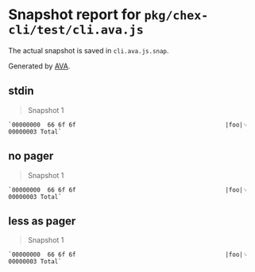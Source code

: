 # Snapshot report for `pkg/chex-cli/test/cli.ava.js`

The actual snapshot is saved in `cli.ava.js.snap`.

Generated by [AVA](https://avajs.dev).

## stdin

> Snapshot 1

    `00000000  66 6f 6f                                          |foo|␊
    00000003 Total`

## no pager

> Snapshot 1

    `00000000  66 6f 6f                                          |foo|␊
    00000003 Total`

## less as pager

> Snapshot 1

    `00000000  66 6f 6f                                          |foo|␊
    00000003 Total`
